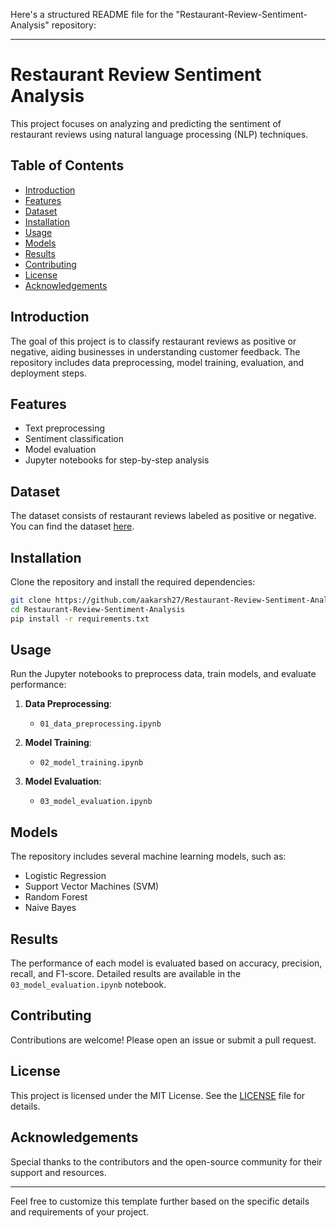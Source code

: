 Here's a structured README file for the "Restaurant-Review-Sentiment-Analysis" repository:

---

# Restaurant Review Sentiment Analysis

This project focuses on analyzing and predicting the sentiment of restaurant reviews using natural language processing (NLP) techniques.

## Table of Contents
- [Introduction](#introduction)
- [Features](#features)
- [Dataset](#dataset)
- [Installation](#installation)
- [Usage](#usage)
- [Models](#models)
- [Results](#results)
- [Contributing](#contributing)
- [License](#license)
- [Acknowledgements](#acknowledgements)

## Introduction
The goal of this project is to classify restaurant reviews as positive or negative, aiding businesses in understanding customer feedback. The repository includes data preprocessing, model training, evaluation, and deployment steps.

## Features
- Text preprocessing
- Sentiment classification
- Model evaluation
- Jupyter notebooks for step-by-step analysis

## Dataset
The dataset consists of restaurant reviews labeled as positive or negative. You can find the dataset [here](data/reviews.csv).

## Installation
Clone the repository and install the required dependencies:

```bash
git clone https://github.com/aakarsh27/Restaurant-Review-Sentiment-Analysis.git
cd Restaurant-Review-Sentiment-Analysis
pip install -r requirements.txt
```

## Usage
Run the Jupyter notebooks to preprocess data, train models, and evaluate performance:

1. **Data Preprocessing**:
   - `01_data_preprocessing.ipynb`

2. **Model Training**:
   - `02_model_training.ipynb`

3. **Model Evaluation**:
   - `03_model_evaluation.ipynb`

## Models
The repository includes several machine learning models, such as:
- Logistic Regression
- Support Vector Machines (SVM)
- Random Forest
- Naive Bayes

## Results
The performance of each model is evaluated based on accuracy, precision, recall, and F1-score. Detailed results are available in the `03_model_evaluation.ipynb` notebook.

## Contributing
Contributions are welcome! Please open an issue or submit a pull request.

## License
This project is licensed under the MIT License. See the [LICENSE](LICENSE) file for details.

## Acknowledgements
Special thanks to the contributors and the open-source community for their support and resources.

---

Feel free to customize this template further based on the specific details and requirements of your project.
